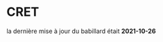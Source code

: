 
<!-- README.md is generated from README.Rmd. Please edit that file -->
<!-- badges: start -->
<!-- badges: end -->

# CRET

la dernière mise à jour du babillard était **2021-10-26**

<!-- ## recentsPubs.R -->
<!-- Script pour connaître les publications récentes des profs du CRET. -->
<!-- ```{r, eval=FALSE} -->
<!-- source("https://raw.githubusercontent.com/frousseu/CRET/master/recentPubs.R",encoding="UTF-8") -->
<!-- ``` -->
